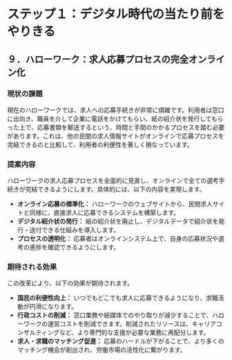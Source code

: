 # ステップ１：デジタル時代の当たり前をやりきる
## ９．ハローワーク：求人応募プロセスの完全オンライン化

### 現状の課題
現在のハローワークでは、求人への応募手続きが非常に煩雑です。利用者は窓口に出向き、職員を介して企業に電話をかけてもらい、紙の紹介状を発行してもらった上で、応募書類を郵送するという、時間と手間のかかるプロセスを踏む必要があります。これは、他の民間の求人情報サイトがオンラインで応募プロセスを完結できるのと比較して、利用者の利便性を著しく損なっています。

### 提案内容
ハローワークの求人応募プロセスを全面的に見直し、オンラインで全ての選考手続きが完結できるようにします。具体的には、以下の内容を実現します。

- **オンライン応募の標準化：** ハローワークのウェブサイトから、民間求人サイトと同様に、直接求人に応募できるシステムを構築します。
- **デジタル紹介状の発行：** 紙の紹介状を廃止し、デジタルデータで紹介状を発行・送付できる仕組みを導入します。
- **プロセスの透明化：** 応募者はオンラインシステム上で、自身の応募状況や選考の進捗を確認できるようにします。

### 期待される効果
この改革により、以下の効果が期待されます。

- **国民の利便性向上：** いつでもどこでも求人に応募できるようになり、求職活動が円滑になります。
- **行政コストの削減：** 窓口業務や紙媒体でのやり取りが減少することで、ハローワークの運営コストを削減できます。削減されたリソースは、キャリアコンサルティングなど、より専門的な支援が必要な業務に再配分します。
- **求人・求職のマッチング促進：** 応募のハードルが下がることで、より多くのマッチング機会が創出され、労働市場の活性化に繋がります。